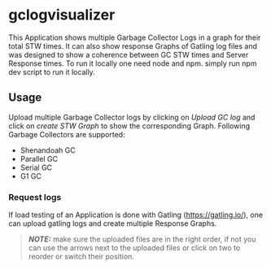 # gclogvisualizer
This Application shows multiple Garbage Collector Logs in a graph for their total STW times.
It can also show response Graphs of Gatling log files and was designed to show a coherence between GC STW times
and Server Response times.
To run it locally one need node and npm. simply run npm dev script to run it locally.

## Usage

Upload multiple Garbage Collector logs by clicking on *Upload GC log* and click on *create STW Graph* to 
show the corresponding Graph. Following Garbage Collectors are supported: 
- Shenandoah GC
- Parallel GC
- Serial GC
- G1 GC 

### Request logs
If load testing of an Application is done with Gatling (https://gatling.io/), one can upload gatling logs and
create multiple Response Graphs.

>**_NOTE:_** make sure the uploaded files are in the right order, if not you can use the arrows next to the uploaded files or click on two to reorder or switch their position.

